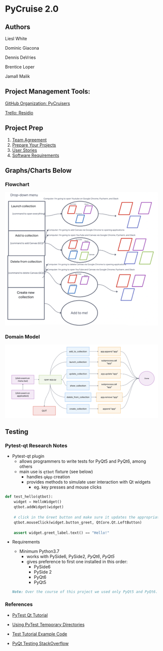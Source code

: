 # PyCruise 2.0

## Authors

Liesl White  

Dominic Giacona  

Dennis DeVries  

Brentice Loper  

Jamall Malik  

## Project Management Tools:

[GitHub Organization: PyCruisers](https://github.com/Py-Cruisers)

[Trello: Residio](https://trello.com/b/wlGamE96/residio)

## Project Prep

1. [Team Agreement](project-preps/prep-1.md)
2. [Prepare Your Projects](project-preps/prep-2)
3. [User Stories](project-preps/prep-4)
4. [Software Requirements](project-preps/requirements.md)  

## Graphs/Charts Below

### Flowchart  

![Flowchart](project-prep/flowchart.png)

### Domain Model

![Domain Model](project-prep/domain.png)

## Testing

### Pytest-qt Research Notes

- Pytest-qt plugin
  - allows programmers to write tests for PyQt5 and PyQt6, among others
  - main use is `qtbot` fixture (see below)
    - handles `qApp` creation
    - provides methods to simulate user interaction with Qt widgets
      - eg. key presses and mouse clicks

```Python
def test_hello(qtbot):
    widget = HelloWidget()
    qtbot.addWidget(widget)

    # click in the Greet button and make sure it updates the appropriate label
    qtbot.mouseClick(widget.button_greet, QtCore.Qt.LeftButton)

    assert widget.greet_label.text() == "Hello!"
```

- Requirements

  - Minimum Python3.7
    - works with PySide6, PySide2, <em>PyQt6</em>, <em>PyQt5</em>
    - gives preference to first one installed in this order:
      - PySide6
      - PySide 2
      - PyQt6
      - PyQt5

  ```md
  Note: Over the course of this project we used only PyQt5 and PyQt6. We did not use PySide.
  ```

### References

- [PyTest Qt Tutorial](https://pytest-qt.readthedocs.io/en/latest/tutorial.html)

- [Using PyTest Temporary Directories](https://pytest.org/en/7.1.x/how-to/tmp_path.html)

- [Test Tutorial Example Code](https://github.com/nicoddemus/PySide-Examples/blob/master/examples/dialogs/findfiles.py)

- [PyQt Testing StackOverflow](https://stackoverflow.com/questions/15044447/how-do-i-unit-testing-my-gui-program-with-python-and-pyqt)

